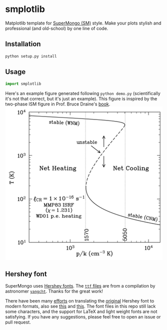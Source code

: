 # smplotlib
Matplotlib template for [SuperMongo (SM)](https://www.astro.princeton.edu/~rhl/sm/) style. Make your plots stylish and professional (and old-school) by one line of code.

## Installation

```bash
python setup.py install
```

## Usage

```python
import smplotlib
```
Here's an example figure generated following `python demo.py` (scientifically it's not that correct, but it's just an example). This figure is inspired by the two-phase ISM figure in Prof. Bruce Draine's [book](https://www.astro.princeton.edu/~draine/book/index.html). 
![example](two_phase.png)

## Hershey font
SuperMongo uses [Hershey fonts](https://www.astro.princeton.edu/~rhl/sm/sm.html#TOC73). The [``ttf`` files](https://github.com/yangcht/Hershey_font_TTF) are from a compilation by astronomer [`yangcht`](https://github.com/yangcht). Thanks for the great work! 

There have been many [efforts](https://retrocomputingforum.com/t/hershey-fonts-the-original-vector-fonts/1852) on translating the [original](http://paulbourke.net/dataformats/hershey/) Hershey font to modern formats, also see [this](https://github.com/Dener-Silva/Hershey-TTF) and [this](https://github.com/scruss/AVHershey-OTF). The font files in this repo still lack some characters, and the support for LaTeX and light weight fonts are not satisfying. If you have any suggestions, please feel free to open an issue or pull request.